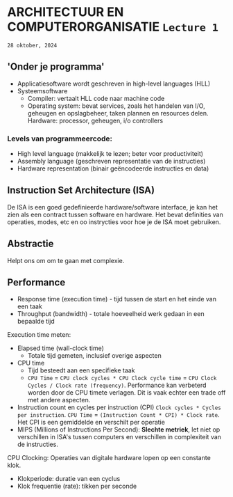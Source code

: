 # ARCHITECTUUR EN COMPUTERORGANISATIE `Lecture 1`
`28 oktober, 2024`

## 'Onder je programma'
- Applicatiesoftware wordt geschreven in high-level languages (HLL)
- Systeemsoftware
    - Compiler: vertaalt HLL code naar machine code
    - Operating system: bevat services, zoals het handelen van I/O, geheugen en opslagbeheer, taken plannen en resources delen.
    Hardware: processor, geheugen, i/o controllers

### Levels van programmeercode:
- High level language (makkelijk te lezen; beter voor productiviteit)
- Assembly language (geschreven representatie van de instructies)
- Hardware representation (binair geëncodeerde instructies en data)

## Instruction Set Architecture (ISA)
De ISA is een goed gedefinieerde hardware/software interface, je kan het zien als een contract tussen software en hardware. Het bevat definities van operaties, modes, etc en oo instrycties voor hoe je de ISA moet gebruiken.

## Abstractie
Helpt ons om om te gaan met complexie.

## Performance
- Response time (execution time) - tijd tussen de start en het einde van een taak
- Throughput (bandwidth) - totale hoeveelheid werk gedaan in een bepaalde tijd

Execution time meten:
- Elapsed time (wall-clock time)
    - Totale tijd gemeten, inclusief overige aspecten
- CPU time
    - Tijd besteedt aan een specifieke taak
    - `CPU Time` = `CPU clock cycles * CPU Clock cycle time` = `CPU Clock Cycles / Clock rate (frequency)`. Performance kan verbeterd worden door de CPU timete verlagen. Dit is vaak echter een trade off met andere aspecten.
- Instruction count en cycles per instruction (CPI) `Clock cycles * Cycles per instruction`. `CPU Time` = `(Instruction Count * CPI) * Clock rate`. Het CPI is een gemiddelde en verschilt per operatie
- MIPS (Millions of Instructions Per Second): **Slechte metriek**, let niet op verschillen in ISA's tussen computers en verschillen in complexiteit van de instructies.

CPU Clocking: Operaties van digitale hardware lopen op een constante klok.
- Klokperiode: duratie van een cyclus
- Klok frequentie (rate): tikken per seconde
